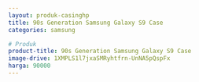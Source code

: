 ```yaml
---
layout: produk-casinghp
title: 90s Generation Samsung Galaxy S9 Case
categories: samsung

# Produk
product-title: 90s Generation Samsung Galaxy S9 Case
image-drive: 1XMPLS1l7jxaSMRyhtfrn-UnNA5pQspFx
harga: 90000
---
```

